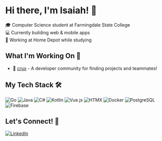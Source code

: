 # Hi there, I'm Isaiah! 👋

🎓 Computer Science student at Farmingdale State College  
💻 Currently building web & mobile apps  
🔧 Working at Home Depot while studying

## What I'm Working On 🚀

- 👥 [crux](https://cruxapp.xyz/) - A developer community for finding projects and teammates!


## My Tech Stack 🛠️

![Go](https://img.shields.io/badge/go-%2300ADD8.svg?style=flat&logo=go&logoColor=white)
![Java](https://img.shields.io/badge/java-%23ED8B00.svg?style=flat&logo=openjdk&logoColor=white)
![C#](https://img.shields.io/badge/c%23-%23239120.svg?style=flat&logo=c-sharp&logoColor=white)
![Kotlin](https://img.shields.io/badge/kotlin-%237F52FF.svg?style=flat&logo=kotlin&logoColor=white)
![Vue.js](https://img.shields.io/badge/vuejs-%2335495e.svg?style=flat&logo=vuedotjs&logoColor=%234FC08D)
![HTMX](https://img.shields.io/badge/htmx-%23E34F26.svg?style=flat&logo=html5&logoColor=white)
![Docker](https://img.shields.io/badge/docker-%230db7ed.svg?style=flat&logo=docker&logoColor=white)
![PostgreSQL](https://img.shields.io/badge/postgres-%23316192.svg?style=flat&logo=postgresql&logoColor=white)
![Firebase](https://img.shields.io/badge/firebase-%23039BE5.svg?style=flat&logo=firebase)

## Let's Connect! 🤝

[![LinkedIn](https://img.shields.io/badge/LinkedIn-isaiahcompere44-blue?style=flat&logo=linkedin)](https://linkedin.com/in/isaiahcompere44)
